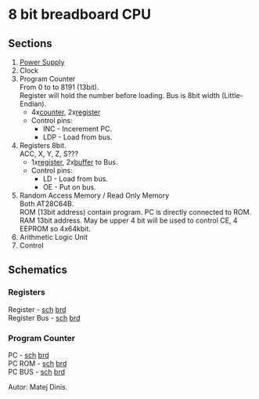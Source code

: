 # 8 bit breadboard CPU 

## Sections
1. [Power Supply]
2. Clock  
3. Program Counter  
From 0 to to 8191 (13bit).  
Register will hold the number before loading. Bus is 8bit width (Little-Endian).  
	+ 4x[counter], 2x[register]
	+ Control pins:
  		* INC - Incerement PC. 
  		* LDP - Load from bus.
4. Registers
8bit.  
ACC, X, Y, Z, S???  
	+ 1x[register], 2x[buffer] to Bus.
	+ Control pins:
		* LD - Load from bus.
		* OE - Put on bus.
5. Random Access Memory / Read Only Memory  
Both AT28C64B.  
ROM (13bit address) contain program. PC is directly connected to ROM.    
RAM 13bit address. May be upper 4 bit will be used to control CE, 4 EEPROM so 4x64kbit.  
6. Arithmetic Logic Unit  
7. Control  


## Schematics  
### Registers  
Register - [sch](schematics/Register/register-sch.pdf) [brd](schematics/Register/register-brd.pdf)  
Register Bus - [sch](schematics/Register/register-bus-sch.pdf) [brd](schematics/Register/register-bus-brd.pdf)  
### Program Counter
PC - [sch](schematics/PC-ROM/pc-sch.pdf) [brd](schematics/PC-ROM/pc-brd.pdf)  
PC ROM - [sch](schematics/PC-ROM/rom-sch.pdf) [brd](schematics/PC-ROM/rom-brd.pdf)  
PC BUS - [sch](schematics/PC-ROM/pc-bus-sch.pdf) [brd](schematics/PC-ROM/pc-bus-brd.pdf)  


Autor: Matej Dinis.


[counter]: https://www.tme.eu/en/details/74ls193/counters-dividers/texas-instruments/sn74ls193n/
[register]: https://www.tme.eu/en/details/sn74ls273n/flip-flops/texas-instruments/
[buffer]: https://www.tme.eu/en/details/sn74ls245n/buffers-transceivers-drivers/texas-instruments/
[Power Supply]: https://www.tme.eu/en/details/ama12er5-050200y/plug-in-power-supplies/aimtec/
[DIP switch]: https://www.tme.com/us/en-us/details/1825360-5/dip-switches/te-connectivity/
[Comparator]: https://www.tme.eu/sk/details/74ls85/komparatory/texas-instruments/sn74ls85n/
[Adder]: https://www.tme.eu/sk/en/details/nte74ls283/counters-dividers/nte-electronics/
[XOR]: https://www.tme.eu/sk/en/details/nte74ls86/gates-inverters/nte-electronics/